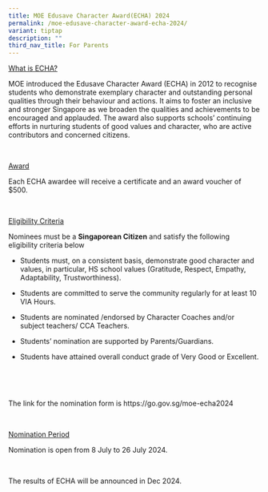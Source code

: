 ```yaml
---
title: MOE Edusave Character Award(ECHA) 2024
permalink: /moe-edusave-character-award-echa-2024/
variant: tiptap
description: ""
third_nav_title: For Parents
---
```

<p><u>What is&nbsp;ECHA?</u>
</p>
<p>MOE introduced the Edusave Character Award (ECHA) in 2012 to recognise
students who demonstrate exemplary character and outstanding personal qualities
through their behaviour and actions. It aims to foster an inclusive and
stronger Singapore as we broaden the qualities and achievements to be encouraged
and applauded. The award also supports schools’ continuing efforts in nurturing
students of good values and character, who are active contributors and
concerned citizens.</p>
<p>&nbsp;</p>
<p><u>Award</u>
</p>
<p>Each&nbsp;ECHA&nbsp;awardee will receive a certificate and an award voucher
of $500.</p>
<p>&nbsp;</p>
<p><u>Eligibility Criteria</u>
</p>
<p>Nominees must be a&nbsp;<strong>Singaporean Citizen</strong>&nbsp;and
satisfy the following eligibility criteria below</p>
<ul data-tight="true" class="tight">
<li>
<p>Students must, on a consistent basis, demonstrate good character and values,
in particular, HS school values (Gratitude, Respect, Empathy, Adaptability,
Trustworthiness).</p>
</li>
<li>
<p>Students are committed to serve the community regularly for at least 10
VIA Hours.</p>
</li>
<li>
<p>Students are nominated /endorsed by Character Coaches and/or subject teachers/
CCA Teachers.</p>
</li>
<li>
<p>Students’ nomination are supported by Parents/Guardians.</p>
</li>
<li>
<p>Students have attained overall conduct grade of Very Good or Excellent.</p>
</li>
</ul>
<p>&nbsp;</p>
<p>&nbsp;</p>
<p>The link for the nomination form is <a rel="noopener noreferrer nofollow" target="_blank">https://go.gov.sg/moe-echa2024</a>
</p>
<p>&nbsp;</p>
<p><u>Nomination Period</u>
</p>
<p>Nomination is open from 8 July to 26 July 2024.</p>
<p>&nbsp;</p>
<p>The results of&nbsp;ECHA&nbsp;will be announced in Dec 2024.</p>
<p>&nbsp;</p>